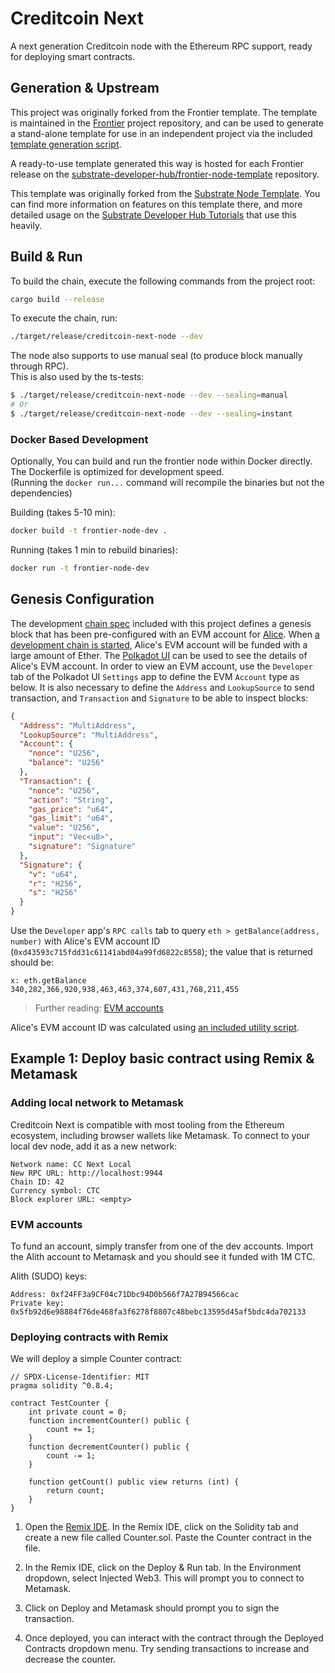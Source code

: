 # Creditcoin Next

A next generation Creditcoin node with the Ethereum RPC support, ready for deploying smart contracts.

## Generation & Upstream

This project was originally forked from the Frontier template. The template is maintained in the
[Frontier](https://github.com/paritytech/frontier/tree/master/template) project repository, and can
be used to generate a stand-alone template for use in an independent project via the included
[template generation script](https://github.com/paritytech/frontier/blob/master/docs/node-template-release.md).

A ready-to-use template generated this way is hosted for each Frontier release on the
[substrate-developer-hub/frontier-node-template](https://github.com/substrate-developer-hub/frontier-node-template)
repository.

This template was originally forked from the
[Substrate Node Template](https://github.com/substrate-developer-hub/substrate-node-template). You
can find more information on features on this template there, and more detailed usage on the
[Substrate Developer Hub Tutorials](https://docs.substrate.io/tutorials/v3/) that use this heavily.

## Build & Run

To build the chain, execute the following commands from the project root:

```bash
cargo build --release
```

To execute the chain, run:

```bash
./target/release/creditcoin-next-node --dev
```

The node also supports to use manual seal (to produce block manually through RPC).  
This is also used by the ts-tests:

```bash
$ ./target/release/creditcoin-next-node --dev --sealing=manual
# Or
$ ./target/release/creditcoin-next-node --dev --sealing=instant
```

### Docker Based Development

Optionally, You can build and run the frontier node within Docker directly.  
The Dockerfile is optimized for development speed.  
(Running the `docker run...` command will recompile the binaries but not the dependencies)

Building (takes 5-10 min):

```bash
docker build -t frontier-node-dev .
```

Running (takes 1 min to rebuild binaries):

```bash
docker run -t frontier-node-dev
```

## Genesis Configuration

The development [chain spec](node/src/chain_spec.rs) included with this project defines a genesis
block that has been pre-configured with an EVM account for
[Alice](https://docs.substrate.io/v3/tools/subkey#well-known-keys). When
[a development chain is started](https://github.com/substrate-developer-hub/substrate-node-template#run),
Alice's EVM account will be funded with a large amount of Ether. The
[Polkadot UI](https://polkadot.js.org/apps/#?rpc=ws://127.0.0.1:9944) can be used to see the details
of Alice's EVM account. In order to view an EVM account, use the `Developer` tab of the Polkadot UI
`Settings` app to define the EVM `Account` type as below. It is also necessary to define the
`Address` and `LookupSource` to send transaction, and `Transaction` and `Signature` to be able to
inspect blocks:

```json
{
  "Address": "MultiAddress",
  "LookupSource": "MultiAddress",
  "Account": {
    "nonce": "U256",
    "balance": "U256"
  },
  "Transaction": {
    "nonce": "U256",
    "action": "String",
    "gas_price": "u64",
    "gas_limit": "u64",
    "value": "U256",
    "input": "Vec<u8>",
    "signature": "Signature"
  },
  "Signature": {
    "v": "u64",
    "r": "H256",
    "s": "H256"
  }
}
```

Use the `Developer` app's `RPC calls` tab to query `eth > getBalance(address, number)` with Alice's
EVM account ID (`0xd43593c715fdd31c61141abd04a99fd6822c8558`); the value that is returned should be:

```text
x: eth.getBalance
340,282,366,920,938,463,463,374,607,431,768,211,455
```

> Further reading:
> [EVM accounts](https://github.com/danforbes/danforbes/blob/master/writings/eth-dev.md#Accounts)

Alice's EVM account ID was calculated using
[an included utility script](utils/README.md#--evm-address-address).

## Example 1: Deploy basic contract using Remix & Metamask

### Adding local network to Metamask

Creditcoin Next is compatible with most tooling from the Ethereum ecosystem, including browser wallets like Metamask. To connect to your local dev node, add it as a new network:

```text
Network name: CC Next Local
New RPC URL: http://localhost:9944
Chain ID: 42
Currency symbol: CTC
Block explorer URL: <empty>
```

### EVM accounts

To fund an account, simply transfer from one of the dev accounts. Import the Alith account to Metamask and you should see it funded with 1M CTC.

Alith (SUDO) keys:

```text
Address: 0xf24FF3a9CF04c71Dbc94D0b566f7A27B94566cac
Private key: 0x5fb92d6e98884f76de468fa3f6278f8807c48bebc13595d45af5bdc4da702133
```

### Deploying contracts with Remix

We will deploy a simple Counter contract:

```solidity
// SPDX-License-Identifier: MIT
pragma solidity ^0.8.4;

contract TestCounter {
    int private count = 0;
    function incrementCounter() public {
        count += 1;
    }
    function decrementCounter() public {
        count -= 1;
    }

    function getCount() public view returns (int) {
        return count;
    }
}
```

1. Open the [Remix IDE](https://remix.ethereum.org/). In the Remix IDE, click on the Solidity tab and create a new file called Counter.sol. Paste the Counter contract in the file.

2. In the Remix IDE, click on the Deploy & Run tab. In the Environment dropdown, select Injected Web3. This will prompt you to connect to Metamask.

3. Click on Deploy and Metamask should prompt you to sign the transaction.

4. Once deployed, you can interact with the contract through the Deployed Contracts dropdown menu. Try sending transactions to increase and decrease the counter.
